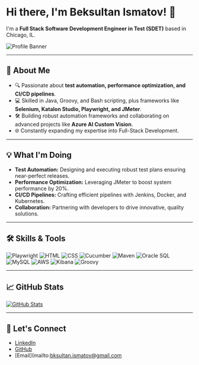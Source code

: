 # Hi there, I'm Beksultan Ismatov! 👋

I'm a **Full Stack Software Development Engineer in Test (SDET)** based in Chicago, IL.

![Profile Banner](https://via.placeholder.com/1200x300?text=Welcome+to+Beksultan%27s+Profile)

---

## 🚀 About Me

- 🔍 Passionate about **test automation, performance optimization, and CI/CD pipelines**.
- 💻 Skilled in Java, Groovy, and Bash scripting, plus frameworks like **Selenium, Katalon Studio, Playwright, and JMeter**.
- 🛠️ Building robust automation frameworks and collaborating on advanced projects like **Azure AI Custom Vision**.
- 🌐 Constantly expanding my expertise into Full-Stack Development.

---

## 💡 What I'm Doing

- **Test Automation:** Designing and executing robust test plans ensuring near-perfect releases.
- **Performance Optimization:** Leveraging JMeter to boost system performance by 20%.
- **CI/CD Pipelines:** Crafting efficient pipelines with Jenkins, Docker, and Kubernetes.
- **Collaboration:** Partnering with developers to drive innovative, quality solutions.

---

## 🛠️ Skills & Tools

![Playwright](https://img.shields.io/badge/Playwright-5A2A9A?style=flat&logo=playwright&logoColor=white)
![HTML](https://img.shields.io/badge/HTML-E34F26?style=flat&logo=html5&logoColor=white)
![CSS](https://img.shields.io/badge/CSS-1572B6?style=flat&logo=css3&logoColor=white)
![Cucumber](https://img.shields.io/badge/Cucumber-1C8D73?style=flat&logo=cucumber&logoColor=white)
![Maven](https://img.shields.io/badge/Maven-C71A36?style=flat&logo=apache-maven&logoColor=white)
![Oracle SQL](https://img.shields.io/badge/OracleSQL-F80000?style=flat&logo=oracle&logoColor=white)
![MySQL](https://img.shields.io/badge/MySQL-4479A1?style=flat&logo=mysql&logoColor=white)
![AWS](https://img.shields.io/badge/AWS-232F3E?style=flat&logo=amazon-aws&logoColor=white)
![Kibana](https://img.shields.io/badge/Kibana-005571?style=flat&logo=kibana&logoColor=white)
![Groovy](https://img.shields.io/badge/Groovy-4298B8?style=flat&logo=groovy&logoColor=white)

---

## 📈 GitHub Stats

[![GitHub Stats](https://github-readme-stats.vercel.app/api?username=bksultan&show_icons=true&theme=tokyonight)](https://github.com/bksultan)

---

## 🔗 Let's Connect

- [LinkedIn](https://www.linkedin.com/in/bksultan-ismatov)
- [GitHub](https://github.com/bksultan)
- [Email](mailto:bksultan.ismatov@gmail.com

